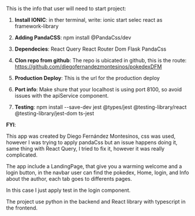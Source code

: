 This is the info that user will need to start project:

1. **Install IONIC**:
    in ther terminal, write: 
        ionic start <nameOfTheApp> 
        selec react as framework-library
    
2. **Adding PandaCSS**: 
    npm install @PandaCss/dev
    
3. **Dependecies**:
    React Query 
    React Router Dom 
    Flask
    PandaCss

4. **Clon repo from github**:
    The repo is ubicated in github, this is the route:
     https://github.com/diegofernandezmontesinos/pokedexDFM

5. **Production Deploy**:
    This is the url for the production deploy     

6. **Port info**:
    Make shure that your localhost is using port 8100, so avoid issues with the apiService component.

7. **Testing**:
     npm install --save-dev jest @types/jest @testing-library/react @testing-library/jest-dom ts-jest
   


**FYI**:

This app was created by Diego Fernández Montesinos, css was used, however I was trying to apply pandaCss but an issue happens doing it, same thing with React Query, I tried to fix it, however it was really complicated.

The app include a LandingPage, that give you a warming welcome and a login button, in the navbar user can find the pokedex, Home, login, and Info about the author, each tab goes to differents pages.

In this case I just apply test in the login component.

The project use python in the backend and React library with typescript in the frontend.  

